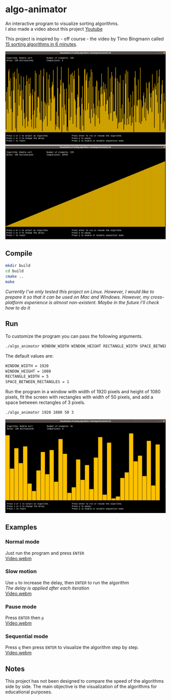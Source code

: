 # algo-animator

An interactive program to visualize sorting algorithms.  
I also made a video about this project [Youtube](https://youtu.be/KvOI88s-FsU)

This project is inspired by - off course - the video by Timo Bingmann called 
[15 sorting algorithms in 6 minutes](https://www.youtube.com/watch?v=kPRA0W1kECg).

![Image 1](repo/1.png)
![Image 2](repo/2.png)


## Compile

```bash
mkdir build
cd build
cmake ..
make
```

*Currently I've only tested this project on Linux. However, I would like to prepare it so 
that it can be used on Mac and Windows. However, my cross-platform experience is almost 
non-existent. Maybe in the future I'll check how to do it*

## Run

To customize the program you can pass the following arguments. 

```bash
./algo_animator WINDOW_WIDTH WINDOW_HEIGHT RECTANGLE_WIDTH SPACE_BETWEEN_RECTANGLES
```

The default values are:

```bash
WINDOW_WIDTH = 1920
WINDOW_HEIGHT = 1080
RECTANGLE_WIDTH = 5
SPACE_BETWEEN_RECTANGLES = 1
```

Run the program in a window with width of 1920 pixels and height of 1080 pixels, 
fit the screen with rectangles with width of 50 pixels, and add a space between
rectangles of 3 pixels.

```bash
./algo_animator 1920 1080 50 3
```

![Image 3](repo/3.png)


## Examples

### Normal mode

Just run the program and press `ENTER`  
[Video.webm](https://github.com/denniscmartin/algo-animator/assets/66180929/f75366b4-b8ba-421e-8c1e-f43727a67b4f)

### Slow motion

Use `u` to increase the delay, then `ENTER` to run the algorithm   
*The delay is applied after each iteration*  
[Video.webm](https://github.com/denniscmartin/algo-animator/assets/66180929/b3bcde87-2680-4667-98be-3b3946712254)

### Pause mode

Press `ENTER` then `p`   
[Video.webm](https://github.com/denniscmartin/algo-animator/assets/66180929/6a3ff80c-56dc-4b1a-a811-e3649fe2edde)

### Sequential mode

Press `q` then press `ENTER` to visualize the algorithm step by step.   
[Video.webm](https://github.com/denniscmartin/algo-animator/assets/66180929/743c00d8-5236-437d-85ad-b139611175ef)

## Notes

This project has not been designed to compare the speed of the algorithms side by side. The main objective is the visualization of the algorithms for educational purposes.
